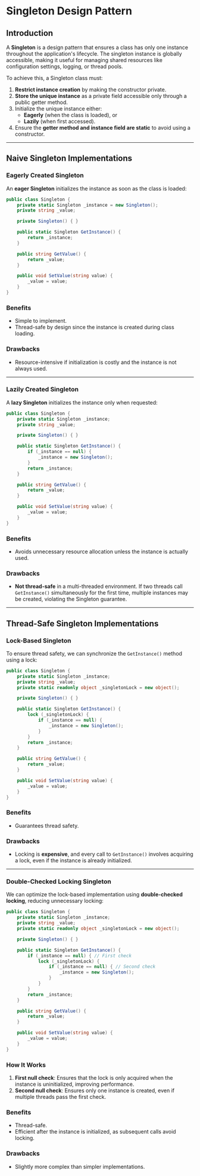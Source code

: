 # Singleton Design Pattern

## Introduction

A **Singleton** is a design pattern that ensures a class has only one instance throughout the application's lifecycle. The singleton instance is globally accessible, making it useful for managing shared resources like configuration settings, logging, or thread pools.

To achieve this, a Singleton class must:
1. **Restrict instance creation** by making the constructor private.
2. **Store the unique instance** as a private field accessible only through a public getter method.
3. Initialize the unique instance either:
   - **Eagerly** (when the class is loaded), or
   - **Lazily** (when first accessed).
4. Ensure the **getter method and instance field are static** to avoid using a constructor.

---

## Naive Singleton Implementations

### Eagerly Created Singleton

An **eager Singleton** initializes the instance as soon as the class is loaded:

```csharp
public class Singleton {
    private static Singleton _instance = new Singleton();
    private string _value;

    private Singleton() { }

    public static Singleton GetInstance() {
        return _instance;
    }

    public string GetValue() {
        return _value;
    }

    public void SetValue(string value) {
        _value = value;
    }
}
```

### Benefits
- Simple to implement.
- Thread-safe by design since the instance is created during class loading.

### Drawbacks
- Resource-intensive if initialization is costly and the instance is not always used.

---

### Lazily Created Singleton

A **lazy Singleton** initializes the instance only when requested:

```csharp
public class Singleton {
    private static Singleton _instance;
    private string _value;

    private Singleton() { }

    public static Singleton GetInstance() {
        if (_instance == null) {
            _instance = new Singleton();
        }
        return _instance;
    }

    public string GetValue() {
        return _value;
    }

    public void SetValue(string value) {
        _value = value;
    }
}
```

### Benefits
- Avoids unnecessary resource allocation unless the instance is actually used.

### Drawbacks
- **Not thread-safe** in a multi-threaded environment. If two threads call `GetInstance()` simultaneously for the first time, multiple instances may be created, violating the Singleton guarantee.

---

## Thread-Safe Singleton Implementations

### Lock-Based Singleton

To ensure thread safety, we can synchronize the `GetInstance()` method using a lock:

```csharp
public class Singleton {
    private static Singleton _instance;
    private string _value;
    private static readonly object _singletonLock = new object();

    private Singleton() { }

    public static Singleton GetInstance() {
        lock (_singletonLock) {
            if (_instance == null) {
                _instance = new Singleton();
            }
        }
        return _instance;
    }

    public string GetValue() {
        return _value;
    }

    public void SetValue(string value) {
        _value = value;
    }
}
```

### Benefits
- Guarantees thread safety.

### Drawbacks
- Locking is **expensive**, and every call to `GetInstance()` involves acquiring a lock, even if the instance is already initialized.

---

### Double-Checked Locking Singleton

We can optimize the lock-based implementation using **double-checked locking**, reducing unnecessary locking:

```csharp
public class Singleton {
    private static Singleton _instance;
    private string _value;
    private static readonly object _singletonLock = new object();

    private Singleton() { }

    public static Singleton GetInstance() {
        if (_instance == null) { // First check
            lock (_singletonLock) {
                if (_instance == null) { // Second check
                    _instance = new Singleton();
                }
            }
        }
        return _instance;
    }

    public string GetValue() {
        return _value;
    }

    public void SetValue(string value) {
        _value = value;
    }
}
```

### How It Works
1. **First null check**: Ensures that the lock is only acquired when the instance is uninitialized, improving performance.
2. **Second null check**: Ensures only one instance is created, even if multiple threads pass the first check.

### Benefits
- Thread-safe.
- Efficient after the instance is initialized, as subsequent calls avoid locking.

### Drawbacks
- Slightly more complex than simpler implementations.
